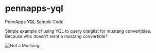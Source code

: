 pennapps-yql
============

PennApps YQL Sample Code

Simple example of using YQL to query craiglist for mustang convertibles. Because who doesn't want a mustang convertible?


![Not a Mustang.](http://images.craigslist.org/00T0T_f4ksBBQYfue_600x450.jpg)
